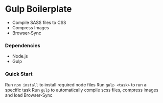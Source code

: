 # Gulp Boilerplate

- Compile SASS files to CSS
- Compress Images
- Browser-Sync

### Dependencies

- Node.js
- Gulp

### Quick Start

Run `npm install` to install required node files
Run `gulp <task>` to run a specific task
Run `gulp` to automatically compile scss files, compress images and load Browser-Sync
